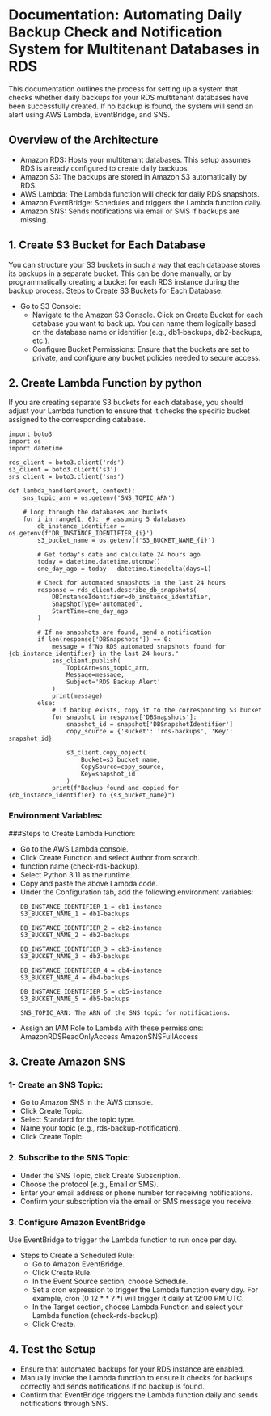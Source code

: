 # Documentation: Automating Daily Backup Check and Notification System for Multitenant Databases in RDS
This documentation outlines the process for setting up a system that checks whether daily backups for your RDS multitenant databases have been successfully created. If no backup is found, the system will send an alert using AWS Lambda, EventBridge, and SNS.

## Overview of the Architecture

- Amazon RDS: Hosts your multitenant databases. This setup assumes RDS is already configured to create daily backups.
- Amazon S3: The backups are stored in Amazon S3 automatically by RDS.
- AWS Lambda: The Lambda function will check for daily RDS snapshots.
- Amazon EventBridge: Schedules and triggers the Lambda function daily.
- Amazon SNS: Sends notifications via email or SMS if backups are missing.

## 1. Create S3 Bucket for Each Database
You can structure your S3 buckets in such a way that each database stores its backups in a separate bucket. This can be done manually, or by programmatically creating a bucket for each RDS instance during the backup process.
Steps to Create S3 Buckets for Each Database:
- Go to S3 Console:
    - Navigate to the Amazon S3 Console.
        Click on Create Bucket for each database you want to back up. You can name them logically based on the database name or identifier (e.g., db1-backups, db2-backups, etc.).
    - Configure Bucket Permissions:
        Ensure that the buckets are set to private, and configure any bucket policies needed to secure access.

## 2. Create Lambda Function by python
If you are creating separate S3 buckets for each database, you should adjust your Lambda function to ensure that it checks the specific bucket assigned to the corresponding database.

```
import boto3
import os
import datetime

rds_client = boto3.client('rds')
s3_client = boto3.client('s3')
sns_client = boto3.client('sns')

def lambda_handler(event, context):
    sns_topic_arn = os.getenv('SNS_TOPIC_ARN')

    # Loop through the databases and buckets
    for i in range(1, 6):  # assuming 5 databases
        db_instance_identifier = os.getenv(f'DB_INSTANCE_IDENTIFIER_{i}')
        s3_bucket_name = os.getenv(f'S3_BUCKET_NAME_{i}')

        # Get today's date and calculate 24 hours ago
        today = datetime.datetime.utcnow()
        one_day_ago = today - datetime.timedelta(days=1)

        # Check for automated snapshots in the last 24 hours
        response = rds_client.describe_db_snapshots(
            DBInstanceIdentifier=db_instance_identifier,
            SnapshotType='automated',
            StartTime=one_day_ago
        )

        # If no snapshots are found, send a notification
        if len(response['DBSnapshots']) == 0:
            message = f"No RDS automated snapshots found for {db_instance_identifier} in the last 24 hours."
            sns_client.publish(
                TopicArn=sns_topic_arn,
                Message=message,
                Subject='RDS Backup Alert'
            )
            print(message)
        else:
            # If backup exists, copy it to the corresponding S3 bucket
            for snapshot in response['DBSnapshots']:
                snapshot_id = snapshot['DBSnapshotIdentifier']
                copy_source = {'Bucket': 'rds-backups', 'Key': snapshot_id}
                
                s3_client.copy_object(
                    Bucket=s3_bucket_name,
                    CopySource=copy_source,
                    Key=snapshot_id
                )
            print(f"Backup found and copied for {db_instance_identifier} to {s3_bucket_name}")

```
### Environment Variables:

###Steps to Create Lambda Function:
- Go to the AWS Lambda console.
- Click Create Function and select Author from scratch.
- function name (check-rds-backup).
- Select Python 3.11 as the runtime.
- Copy and paste the above Lambda code.
- Under the Configuration tab, add the following environment variables:
    ``` 
    DB_INSTANCE_IDENTIFIER_1 = db1-instance
    S3_BUCKET_NAME_1 = db1-backups

    DB_INSTANCE_IDENTIFIER_2 = db2-instance
    S3_BUCKET_NAME_2 = db2-backups

    DB_INSTANCE_IDENTIFIER_3 = db3-instance
    S3_BUCKET_NAME_3 = db3-backups

    DB_INSTANCE_IDENTIFIER_4 = db4-instance
    S3_BUCKET_NAME_4 = db4-backups

    DB_INSTANCE_IDENTIFIER_5 = db5-instance
    S3_BUCKET_NAME_5 = db5-backups

    SNS_TOPIC_ARN: The ARN of the SNS topic for notifications.
    ```
- Assign an IAM Role to Lambda with these permissions:
    AmazonRDSReadOnlyAccess
    AmazonSNSFullAccess
## 3. Create Amazon SNS 
### 1- Create an SNS Topic:
- Go to Amazon SNS in the AWS console.
- Click Create Topic.
- Select Standard for the topic type.
- Name your topic (e.g., rds-backup-notification).
- Click Create Topic.
### 2. Subscribe to the SNS Topic:
- Under the SNS Topic, click Create Subscription.
- Choose the protocol (e.g., Email or SMS).
- Enter your email address or phone number for receiving notifications.
- Confirm your subscription via the email or SMS message you receive.
### 3. Configure Amazon EventBridge
Use EventBridge to trigger the Lambda function to run once per day.
- Steps to Create a Scheduled Rule:
    - Go to Amazon EventBridge.
    - Click Create Rule.
    - In the Event Source section, choose Schedule.
    - Set a cron expression to trigger the Lambda function every day. For example, cron (0      12 * * ? *) will trigger it daily at 12:00 PM UTC.
    - In the Target section, choose Lambda Function and select your Lambda function     (check-rds-backup).
    - Click Create.

## 4. Test the Setup
- Ensure that automated backups for your RDS instance are enabled.
- Manually invoke the Lambda function to ensure it checks for backups correctly and sends  notifications if no backup is found.
- Confirm that EventBridge triggers the Lambda function daily and sends notifications   through SNS.